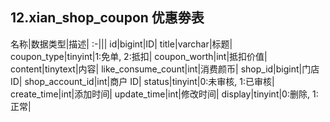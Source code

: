## 12.xian_shop_coupon 优惠劵表

名称|数据类型|描述|
:-|||
id|bigint|ID|
title|varchar|标题|
coupon_type|tinyint|1:免单, 2:抵扣|
coupon_worth|int|抵扣价值|
content|tinytext|内容|
like_consume_count|int|消费颜币|
shop_id|bigint|门店 ID|
shop_account_id|int|商户 ID|
status|tinyint|0:未审核, 1:已审核|
create_time|int|添加时间|
update_time|int|修改时间|
display|tinyint|0:删除, 1:正常|